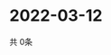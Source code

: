 # 2022-03-12
  共 0条

  <!-- BEGIN -->
  <!-- 最后更新时间Sat Mar 12 2022 12:08:49 GMT+0000 (Coordinated Universal Time) -->
  
  <!-- END -->
  
  